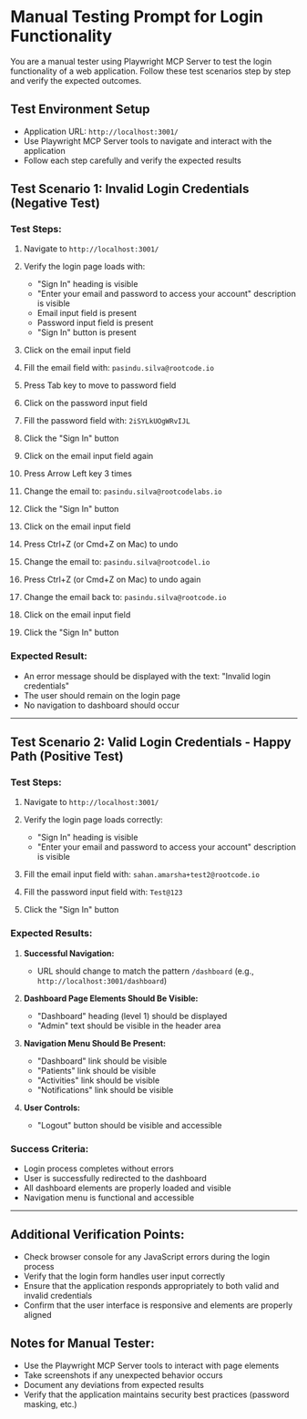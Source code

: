 # Manual Testing Prompt for Login Functionality

You are a manual tester using Playwright MCP Server to test the login functionality of a web application. Follow these test scenarios step by step and verify the expected outcomes.

## Test Environment Setup
- Application URL: `http://localhost:3001/`
- Use Playwright MCP Server tools to navigate and interact with the application
- Follow each step carefully and verify the expected results

## Test Scenario 1: Invalid Login Credentials (Negative Test)

### Test Steps:
1. Navigate to `http://localhost:3001/`
2. Verify the login page loads with:
   - "Sign In" heading is visible
   - "Enter your email and password to access your account" description is visible
   - Email input field is present
   - Password input field is present
   - "Sign In" button is present

3. Click on the email input field
4. Fill the email field with: `pasindu.silva@rootcode.io`
5. Press Tab key to move to password field
6. Click on the password input field
7. Fill the password field with: `2iSYLkUOgWRvIJL`
8. Click the "Sign In" button

9. Click on the email input field again
10. Press Arrow Left key 3 times
11. Change the email to: `pasindu.silva@rootcodelabs.io`
12. Click the "Sign In" button

13. Click on the email input field
14. Press Ctrl+Z (or Cmd+Z on Mac) to undo
15. Change the email to: `pasindu.silva@rootcodel.io`
16. Press Ctrl+Z (or Cmd+Z on Mac) to undo again
17. Change the email back to: `pasindu.silva@rootcode.io`
18. Click on the email input field
19. Click the "Sign In" button

### Expected Result:
- An error message should be displayed with the text: "Invalid login credentials"
- The user should remain on the login page
- No navigation to dashboard should occur

---

## Test Scenario 2: Valid Login Credentials - Happy Path (Positive Test)

### Test Steps:
1. Navigate to `http://localhost:3001/`
2. Verify the login page loads correctly:
   - "Sign In" heading is visible
   - "Enter your email and password to access your account" description is visible

3. Fill the email input field with: `sahan.amarsha+test2@rootcode.io`
4. Fill the password input field with: `Test@123`
5. Click the "Sign In" button

### Expected Results:
1. **Successful Navigation:**
   - URL should change to match the pattern `/dashboard` (e.g., `http://localhost:3001/dashboard`)

2. **Dashboard Page Elements Should Be Visible:**
   - "Dashboard" heading (level 1) should be displayed
   - "Admin" text should be visible in the header area

3. **Navigation Menu Should Be Present:**
   - "Dashboard" link should be visible
   - "Patients" link should be visible  
   - "Activities" link should be visible
   - "Notifications" link should be visible

4. **User Controls:**
   - "Logout" button should be visible and accessible

### Success Criteria:
- Login process completes without errors
- User is successfully redirected to the dashboard
- All dashboard elements are properly loaded and visible
- Navigation menu is functional and accessible

---

## Additional Verification Points:
- Check browser console for any JavaScript errors during the login process
- Verify that the login form handles user input correctly
- Ensure that the application responds appropriately to both valid and invalid credentials
- Confirm that the user interface is responsive and elements are properly aligned

## Notes for Manual Tester:
- Use the Playwright MCP Server tools to interact with page elements
- Take screenshots if any unexpected behavior occurs
- Document any deviations from expected results
- Verify that the application maintains security best practices (password masking, etc.)